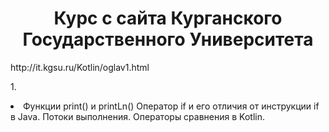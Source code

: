 <h1 align="center" text-size="18px">Курс с сайта Курганского Государственного Университета</h1>
http://it.kgsu.ru/Kotlin/oglav1.html

1.<li>Функции print() и printLn()
Оператор if и его отличия от инструкции if в Java. Потоки выполнения.
Операторы сравнения в Kotlin.</li>
